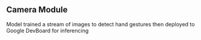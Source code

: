 ## Camera Module


Model trained a stream of images to detect hand gestures then deployed to Google DevBoard for inferencing
